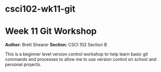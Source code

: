 # csci102-wk11-git

# Week 11 Git Workshop
**Author:** Brett Shearer
**Section:** CSCI 102 Section B

This is a beginner level version control workshop to help learn basic git commands and processes to allow me to use version control on school and personal projects.